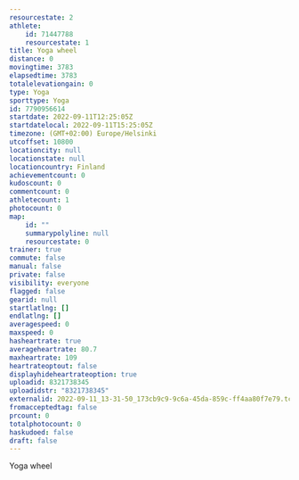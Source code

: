 ```yaml
---
resourcestate: 2
athlete:
    id: 71447788
    resourcestate: 1
title: Yoga wheel
distance: 0
movingtime: 3783
elapsedtime: 3783
totalelevationgain: 0
type: Yoga
sporttype: Yoga
id: 7790956614
startdate: 2022-09-11T12:25:05Z
startdatelocal: 2022-09-11T15:25:05Z
timezone: (GMT+02:00) Europe/Helsinki
utcoffset: 10800
locationcity: null
locationstate: null
locationcountry: Finland
achievementcount: 0
kudoscount: 0
commentcount: 0
athletecount: 1
photocount: 0
map:
    id: ""
    summarypolyline: null
    resourcestate: 0
trainer: true
commute: false
manual: false
private: false
visibility: everyone
flagged: false
gearid: null
startlatlng: []
endlatlng: []
averagespeed: 0
maxspeed: 0
hasheartrate: true
averageheartrate: 80.7
maxheartrate: 109
heartrateoptout: false
displayhideheartrateoption: true
uploadid: 8321738345
uploadidstr: "8321738345"
externalid: 2022-09-11_13-31-50_173cb9c9-9c6a-45da-859c-ff4aa80f7e79.tcx
fromacceptedtag: false
prcount: 0
totalphotocount: 0
haskudoed: false
draft: false
---
```

Yoga wheel